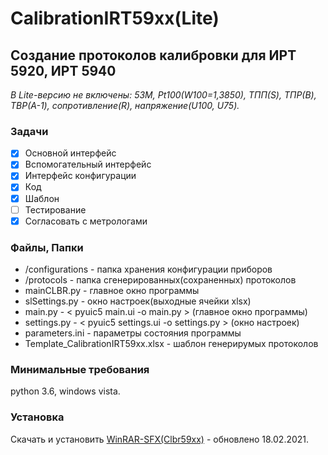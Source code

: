 <h1>CalibrationIRT59xx(Lite)</h1>
<h2>Создание протоколов калибровки для ИРТ 5920, ИРТ 5940</h2>
<i>В Lite-версию не включены: 53М, Pt100(W100=1,3850), ТПП(S), ТПР(B), ТВР(A-1), сопротивление(R), напряжение(U100, U75).</i>

<h3>Задачи</h3>

- [X] Основной интерфейс
- [X] Вспомогательный интерфейс
- [X] Интерфейс конфигурации
- [X] Код
- [X] Шаблон
- [ ] Тестирование
- [X] Согласовать с метрологами

<h3>Файлы, Папки</h3>

- /configurations - папка хранения конфигурации приборов
- /protocols - папка сгенерированных(сохраненных) протоколов
- mainCLBR.py - главное окно программы
- slSettings.py - окно настроек(выходные ячейки xlsx)
- main.py - < pyuic5 main.ui -o main.py > (главное окно программы)
- settings.py - < pyuic5 settings.ui -o settings.py > (окно настроек)
- parameters.ini - параметры состояния программы
- Template_CalibrationIRT59xx.xlsx - шаблон генерирумых протоколов

<h3>Минимальные требования</h3>

python 3.6, windows vista.

<h3>Установка</h3>
Скачать и установить <a href="https://disk.yandex.ru/d/Pd98i-78EYUhjg">WinRAR-SFX(Clbr59xx)</a>  - обновлено 18.02.2021.


